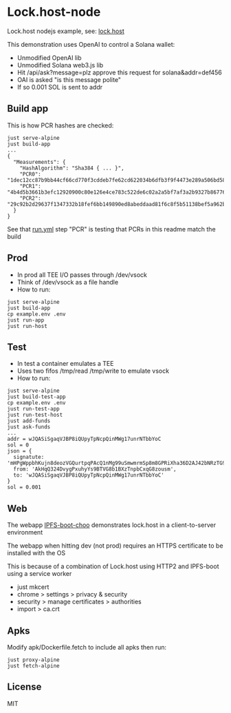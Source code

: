 # Lock.host-node
Lock.host nodejs example, see: [lock.host](https://github.com/rhodey/lock.host)

This demonstration uses OpenAI to control a Solana wallet:
+ Unmodified OpenAI lib
+ Unmodified Solana web3.js lib
+ Hit /api/ask?message=plz approve this request for solana&addr=def456
+ OAI is asked "is this message polite"
+ If so 0.001 SOL is sent to addr

## Build app
This is how PCR hashes are checked:
```
just serve-alpine
just build-app
...
{
  "Measurements": {
    "HashAlgorithm": "Sha384 { ... }",
    "PCR0": "1dec12cc87b9bb44cf66cd770f3cddeb7fe62cd622034b6dfb3f9f4473e289a506bd585020d54b2350431f94fae38f2f",
    "PCR1": "4b4d5b3661b3efc12920900c80e126e4ce783c522de6c02a2a5bf7af3a2b9327b86776f188e4be1c1c404a129dbda493",
    "PCR2": "29c92b2d29637f1347332b18fef6bb149890ed8abeddaad81f6c8f5b51138bef5a962b019a8b569045569b00cb95ab7b"
  }
}
```

See that [run.yml](.github/workflows/run.yml) step "PCR" is testing that PCRs in this readme match the build

## Prod
+ In prod all TEE I/O passes through /dev/vsock
+ Think of /dev/vsock as a file handle
+ How to run:
```
just serve-alpine
just build-app
cp example.env .env
just run-app
just run-host
```

## Test
+ In test a container emulates a TEE
+ Uses two fifos /tmp/read /tmp/write to emulate vsock
+ How to run:
```
just serve-alpine
just build-test-app
cp example.env .env
just run-test-app
just run-test-host
just add-funds
just ask-funds
...
addr = wJQASiSgaqVJBP8iQUpyTpNcpQinMWg17unrNTbbYoC
sol = 0
json = {
  signatute: 'mHPgWppbhKujn8deozVGQurtpqPAcQ1nMg99uSmwmrmSp8m8GPRiXha36D2AJ42bNRzTG9xbhar1w7MRf2mUoLp',
  from: 'AkHqQ324DvygPxuhyYs9BTVG8b1BXzTnpbCxqG8zousm',
  to: 'wJQASiSgaqVJBP8iQUpyTpNcpQinMWg17unrNTbbYoC'
}
sol = 0.001
```

## Web
The webapp [IPFS-boot-choo](https://github.com/rhodey/IPFS-boot-choo) demonstrates lock.host in a client-to-server environment

The webapp when hitting dev (not prod) requires an HTTPS certificate to be installed with the OS

This is because of a combination of Lock.host using HTTP2 and IPFS-boot using a service worker

+ just mkcert
+ chrome > settings > privacy & security
+ security > manage certificates > authorities
+ import > ca.crt

## Apks
Modify apk/Dockerfile.fetch to include all apks then run:
```
just proxy-alpine
just fetch-alpine
```

## License
MIT
